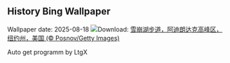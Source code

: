 ## History Bing Wallpaper
Wallpaper date: 2025-08-18
![](https://www.bing.com/th?id=OHR.AvalancheLake_ZH-CN1442576083_UHD.jpg&w=1000)Download: [雪崩湖步道，阿迪朗达克高峰区，纽约州，美国 (© Posnov/Getty Images)](https://www.bing.com/th?id=OHR.AvalancheLake_ZH-CN1442576083_UHD.jpg)

Auto get programm by LtgX
